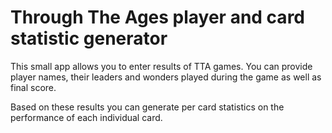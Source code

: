 # Through The Ages player and card statistic generator

This small app allows you to enter results of TTA games.
You can provide player names, their leaders and wonders played during the game as well as final score.

Based on these results you can generate per card statistics on the performance of each individual card.
